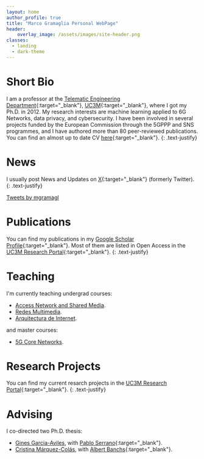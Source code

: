 ```yaml
---
layout: home
author_profile: true
title: "Marco Gramaglia Personal WebPage"
header:
    overlay_image: /assets/images/site-header.png
classes:
  - landing
  - dark-theme
---
```


# Short Bio

I am a professor at the [Telematic Engineering Department](https://www.it.uc3m.es){:target="_blank"}, [UC3M](https://www.uc3m.es){:target="_blank"}, where I got my Ph.D. in 2012. My research interests are machine learning applied to 6G Networks, data privacy, and cybersecurity. I have been involved in several projects funded by the European Commission through the 5GPPP and SNS programmes, and I have authored more than 80 peer-reviewed publications. You can find an almost up to date CV [here](assets/pdf/resume.pdf){:target="_blank"}.
{: .text-justify}

# News

I usually post News and Updates on [X](https://twitter.com/mgramagl){:target="_blank"} (formerly Twitter).
{: .text-justify}

<a class="twitter-timeline" data-dnt="true" href="https://twitter.com/mgramagl?ref_src=twsrc%5Etfw" target="_blank">Tweets by mgramagl</a> <script async src="https://platform.twitter.com/widgets.js" charset="utf-8"></script>

# Publications

You can find my publications in my [Google Scholar Profile](https://scholar.google.com/citations?user=0c7H9bQAAAAJ&hl=en){:target="_blank"}. Most of them are listed in Open Access in the [UC3M Research Portal](https://researchportal.uc3m.es/display/inv45532?&tab=publications#){:target="_blank"}.
{: .text-justify}

# Teaching

I'm currently teaching undergrad courses:
- [Access Network and Shared Media](https://aplicaciones.uc3m.es/cpa/generaFicha?est=215&plan=447&asig=13414&idioma=2).
- [Redes Multimedia](https://aplicaciones.uc3m.es/cpa/generaFicha?est=214&&plan=441&asig=13337&idioma=2).
- [Arquitectura de Internet](https://aplicaciones.uc3m.es/cpa/generaFicha?est=217&anio=2023&plan=442&asig=18521&idioma=2).

and master courses:
- [5G Core Networks](https://www.uc3m.es/master/NFV-SDN-5g-networks#faculty).

# Research Projects

You can find my current resarch projects in the [UC3M Research Portal](https://researchportal.uc3m.es/display/inv45532?&tab=projects#){:target="_blank"}.
{: .text-justify}

# Advising

I co-directed two Ph.D. thesis:

- [Gines Garcia-Aviles](https://www.educacion.gob.es/teseo/mostrarRef.do?ref=1988205), with [Pablo Serrano](https://www.it.uc3m.es/pablo){:target="_blank"}.
- [Cristina Márquez-Colás](https://www.educacion.gob.es/teseo/mostrarRef.do?ref=1916214), with [Albert Banchs](https://www.it.uc3m.es/banchs){:target="_blank"}.





